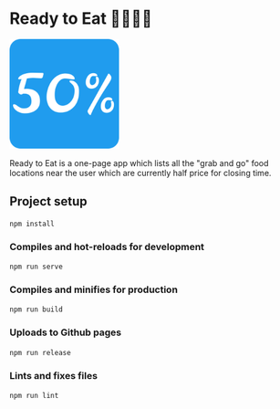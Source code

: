 # Ready to Eat 🍣🥡🥙🥗
![logo](public/android-chrome-192x192.png "Logo")

Ready to Eat is a one-page app which lists all the "grab and go" food locations near the user which are currently half price for closing time.
## Project setup
```
npm install
```

### Compiles and hot-reloads for development
```
npm run serve
```

### Compiles and minifies for production
```
npm run build
```

### Uploads to Github pages
```
npm run release
```

### Lints and fixes files
```
npm run lint
```
